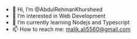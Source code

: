 - 👋 Hi, I’m @AbdulRehmanKhursheed
- 👀 I’m interested in Web Development
- 🌱 I’m currently learning Nodejs and Typescript
- 📫 How to reach me: malik.ali5560@gmail.com

<!---
AbdulRehmanKhursheed/AbdulRehmanKhursheed is a ✨ special ✨ repository because its `README.md` (this file) appears on your GitHub profile.
You can click the Preview link to take a look at your changes.
--->
